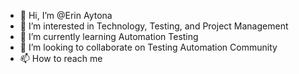 - 👋 Hi, I’m @Erin Aytona
- 👀 I’m interested in Technology, Testing, and Project Management
- 🌱 I’m currently learning Automation Testing
- 💞️ I’m looking to collaborate on Testing Automation Community
- 📫 How to reach me 

<!---
eaytona/eaytona is a ✨ special ✨ repository because its `README.md` (this file) appears on your GitHub profile.
You can click the Preview link to take a look at your changes.
--->
